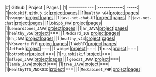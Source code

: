 |#| Github        | Project       | Pages |
|1| ------------- |:-------------:| -----:|
|1|`mobiskif.github.io`|[project](https://github.com/mobiskif/mobiskif.github.io)|[pages](https://mobiskif.github.io/)|
|1|`healthy_v64`|[project](https://github.com/mobiskif/healthy_v64)|[pages](https://mobiskif.github.io/healthy_v64/)|
|1|`swagger`|[project](https://github.com/mobiskif/swagger)|[pages](https://mobiskif.github.io/swagger/)|
|1|`java-net-chat-UI`|[project](https://github.com/mobiskif/java-net-chat-UI)|[pages](https://mobiskif.github.io/java-net-chat-UI/)|
|1|`java-net-chat`|[project](https://github.com/mobiskif/java-net-chat)|[pages](https://mobiskif.github.io/java-net-chat/)|
|1|`JobSpb_PWA`|[project](https://github.com/mobiskif/JobSpb_PWA)|[pages](https://mobiskif.github.io/JobSpb_PWA/)|
|1|`LennardJones_JAVA`|[project](https://github.com/mobiskif/LennardJones_JAVA)|[pages](https://mobiskif.github.io/LennardJones_JAVA/)|
|1|`hr_JAVA`|[project](https://github.com/mobiskif/hr_JAVA)|[pages](https://mobiskif.github.io/hr_JAVA/)|
|1|`healthy_v56`|[project](https://github.com/mobiskif/healthy_v56)|===|
|1|`Medcard_1C8`|[project](https://github.com/mobiskif/Medcard_1C8)|[pages](https://mobiskif.github.io/Medcard_1C8/)|
|1|`hh_JAVA`|[project](https://github.com/mobiskif/hh_JAVA)|[pages](https://mobiskif.github.io/hh_JAVA/)|
|1|`healthy_v44`|[project](https://github.com/mobiskif/healthy_v44)|[pages](https://mobiskif.github.io/healthy_v44/)|
|1|`VKonverte_PHP`|[project](https://github.com/mobiskif/VKonverte_PHP)|[pages](https://mobiskif.github.io/VKonverte_PHP/)|
|1|`WebRTC`|[project](https://github.com/mobiskif/WebRTC)|[pages](https://mobiskif.github.io/WebRTC/)|
|1|`JetPack`|[project](https://github.com/mobiskif/JetPack)|===|
|1|`widget`|[project](https://github.com/mobiskif/widget)|===|
|1|`russ`|[project](https://github.com/mobiskif/russ)|===|
|1|`bottombar`|[project](https://github.com/mobiskif/bottombar)|===|
|1|`ru.mobiskif`|[project](https://github.com/mobiskif/ru.mobiskif)|===|
|1|`mflops_JAVA`|[project](https://github.com/mobiskif/mflops_JAVA)|[pages](https://mobiskif.github.io/mflops_JAVA/)|
|1|`geocat_JAVA`|[project](https://github.com/mobiskif/geocat_JAVA)|===|
|1|`lamda_JAVA`|[project](https://github.com/mobiskif/lamda_JAVA)|===|
|1|`tree_JAVA`|[project](https://github.com/mobiskif/tree_JAVA)|===|
|1|`HealthyTTS_ANDROID`|[project](https://github.com/mobiskif/HealthyTTS_ANDROID)|===|
|1|`MedCabinet_PHP`|[project](https://github.com/mobiskif/MedCabinet_PHP)|[pages](https://mobiskif.github.io/MedCabinet_PHP/)|


<!--
# Проекты

### Работа в СПб (PWA)
<img src="https://github.com/mobiskif/JobSpb_PWA/raw/master/2.png" width="50%" />

[Репозиторий на Git Hub](https://github.com/mobiskif/JobSpb_PWA)

[Приложение на Github Pages](https://mobiskif.github.io/JobSpb_PWA)
<br/>
<br/>

### Запись к врачу по ОМС в Санкт-Петербурге (Android)
<img src="https://github.com/mobiskif/Healthy_ANDROID/raw/master/1.png" width="50%" />

[Страница приложения](https://mobiskif.github.io/healthy_v64)

[Репозиторий](https://github.com/mobiskif/healthy_v44)

[Приложение на Google Play](https://play.google.com/store/search?q=mobiskif)

[apk](https://github.com/mobiskif/rev65/raw/master/app/release/app-release.apk)
-->

<!--
```markdown
Syntax highlighted code block

# Header 1
## Header 2
### Header 3

- Bulleted
- List

1. Numbered
2. List

**Bold** and _Italic_ and `Code` text

[Link](url) and ![Image](src)
```
-->

<!--
<br/>

[editor](https://github.com/mobiskif/mobiskif.github.io/edit/master/README.md)
-->
